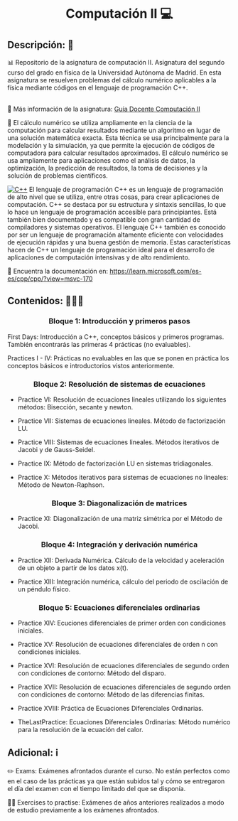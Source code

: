<h1 align="center">Computación II 💻</h1>

<h2>Descripción: 📄</h2>
📊 Repositorio de la asignatura de computación II. Asignatura del segundo curso del grado en física de la Universidad Autónoma de Madrid. En esta asignatura se resuelven problemas del cálculo numérico aplicables a la física mediante códigos en el lenguaje de programación C++.<br><br>

🥼 Más información de la asignatura: <a href="GuiaDocente.pdf">Guía Docente Computación II</a>

🔢 El cálculo numérico se utiliza ampliamente en la ciencia de la computación para calcular resultados mediante un algoritmo en lugar de una solución matemática exacta. Esta técnica se usa principalmente para la modelación y la simulación, ya que permite la ejecución de códigos de computadora para calcular resultados aproximados. El cálculo numérico se usa ampliamente para aplicaciones como el análisis de datos, la optimización, la predicción de resultados, la toma de decisiones y la solución de problemas científicos.<br>

[![C++](https://img.shields.io/badge/c++-red?style=for-the-badge&logo=Cplusplus&logoColor=white&labelColor=101010)]()
El lenguaje de programación C++ es un lenguaje de programación de alto nivel que se utiliza, entre otras cosas, para crear aplicaciones de computación. C++ se destaca por su estructura y sintaxis sencillas, lo que lo hace un lenguaje de programación accesible para principiantes. Está también bien documentado y es compatible con gran cantidad de compiladores y sistemas operativos. El lenguaje C++ también es conocido por ser un lenguaje de programación altamente eficiente con velocidades de ejecución rápidas y una buena gestión de memoria. Estas características hacen de C++ un lenguaje de programación ideal para el desarrollo de aplicaciones de computación intensivas y de alto rendimiento.

💼 Encuentra la documentación en: https://learn.microsoft.com/es-es/cpp/cpp/?view=msvc-170

<h2>Contenidos: 🧑🏻‍🏫</h2>
<h3 align="center">Bloque 1: Introducción y primeros pasos</h3>

First Days: Introducción a C++, conceptos básicos y primeros programas. También encontrarás las primeras 4 prácticas (no evaluables).

Practices I - IV: Prácticas no evaluables en las que se ponen en práctica los conceptos básicos e introductorios vistos anteriormente.

<h3 align="center">Bloque 2: Resolución de sistemas de ecuaciones</h3>

 - Practice VI: Resolución de ecuaciones lineales utilizando los siguientes métodos: Bisección, secante y newton.
 
 - Practice VII: Sistemas de ecuaciones lineales. Método de factorización LU.

 - Practice VIII: Sistemas de ecuaciones lineales. Métodos iterativos de Jacobi y de Gauss-Seidel.
 
  - Practice IX: Método de factorización LU en sistemas tridiagonales.
 
  - Practice X: Métodos iterativos para sistemas de ecuaciones no lineales: Método de Newton-Raphson.
  
 <h3 align="center">Bloque 3: Diagonalización de matrices</h3>
 
  - Practice XI: Diagonalización de una matriz simétrica por el Método de Jacobi.
 
 <h3 align="center">Bloque 4: Integración y derivación numérica</h3>
  
  - Practice XII: Derivada Numérica. Cálculo de la velocidad y aceleración de un objeto a partir de los datos x(t).
 
  - Practice XIII: Integración numérica, cálculo del periodo de oscilación de un péndulo físico.
 
 <h3 align="center">Bloque 5: Ecuaciones diferenciales ordinarias</h3>
 
  - Practice XIV: Ecuciones diferenciales de primer orden con condiciones iniciales.
 
  - Practice XV: Resolución de ecuaciones diferenciales de orden n con condiciones iniciales.
  
  - Practice XVI: Resolución de ecuaciones diferenciales de segundo orden con condiciones de contorno: Método del disparo.
 
  - Practice XVII: Resolución de ecuaciones diferenciales de segundo orden con condiciones de contorno: Método de las diferencias finitas.
 
  - Practice XVIII: Práctica de Ecuaciones Diferenciales Ordinarias.
 
  - TheLastPractice: Ecuaciones Diferenciales Ordinarias: Método numérico para la resolución de la ecuación del calor.
  
<h2>Adicional: ℹ️</h2>

✏️ Exams: Exámenes afrontados durante el curso. No están perfectos como en el caso de las prácticas ya que están subidos tal y cómo se entregaron el día del examen con el tiempo limitado del que se disponía.

🏋🏻 Exercises to practise: Exámenes de años anteriores realizados a modo de estudio previamente a los exámenes afrontados.
